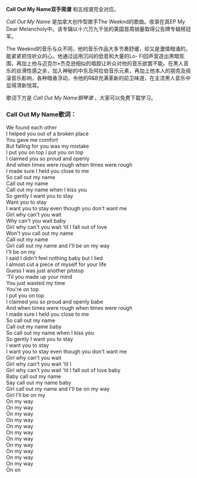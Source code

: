 

**Call Out My Name双手简谱** 和五线谱完全对应。

_Call Out My Name_ 是加拿大创作型歌手The Weeknd的歌曲。收录在其EP My Dear
Melancholy中。该专辑以十六万九千张的美国首周销量取得公告牌专辑榜冠军。

The Weeknd的音乐与众不同，他的音乐作品大多节奏舒缓，却又是激情暗涌的，能紧紧抓住听众的心。他通过运用沉闷的低音和大量的Lo-
Fi回声营造出黑暗氛围，再加上他与迈克尔•杰克逊相似的唱腔让听众对他的音乐欲罢不能。在黑人音乐的丝滑性感之余，加入神秘的中东及阿拉伯音乐元素，再加上他本人的朋克及摇滚音乐影响，各种暗香浮动，令他的R&B充满革新的前卫味道，在主流黑人音乐中显得清新悦耳。

歌词下方是 _Call Out My Name钢琴谱_ ，大家可以免费下载学习。

### Call Out My Name歌词：

We found each other  
I helped you out of a broken place  
You gave me comfort  
But falling for you was my mistake  
I put you on top I put you on top  
I claimed you so proud and openly  
And when times were rough when times were rough  
I made sure I held you close to me  
So call out my name  
Call out my name  
Call out my name when I kiss you  
So gently I want you to stay  
Want you to stay  
I want you to stay even though you don't want me  
Girl why can't you wait  
Why can't you wait baby  
Girl why can't you wait 'til I fall out of love  
Won't you call out my name  
Call out my name  
Girl call out my name and I'll be on my way  
I'll be on my  
I said I didn't feel nothing baby but I lied  
I almost cut a piece of myself for your life  
Guess I was just another pitstop  
'Til you made up your mind  
You just wasted my time  
You're on top  
I put you on top  
I claimed you so proud and openly babe  
And when times were rough when times were rough  
I made sure I held you close to me  
So call out my name  
Call out my name baby  
So call out my name when I kiss you  
So gently I want you to stay  
I want you to stay  
I want you to stay even though you don't want me  
Girl why can't you wait  
Girl why can't you wait 'til I  
Girl why can't you wait 'til I fall out of love baby  
Baby call out my name  
Say call out my name baby  
Girl call out my name and I'll be on my way  
Girl I'll be on my  
On my way  
On my way  
On my way  
On my way  
On my way  
On my way  
On my way  
On my way  
On my way  
On my way  
On my way  
On on

